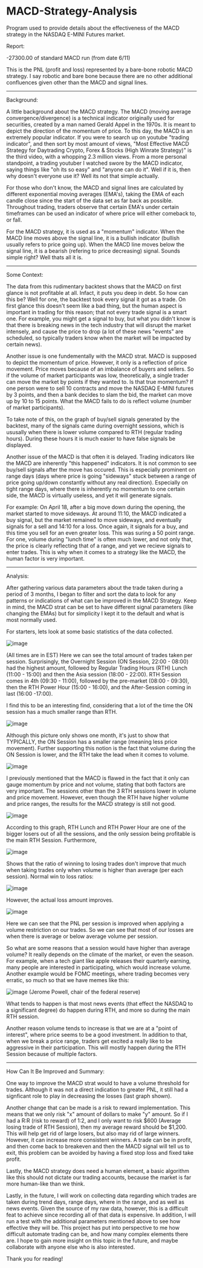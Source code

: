 # MACD-Strategy-Analysis
Program used to provide details about the effectiveness of the MACD strategy in the NASDAQ E-MINI Futures market.

Report: 

-27300.00 of standard MACD run (from date 6/11)

This is the PNL (profit and loss) represented by a bare-bone robotic MACD strategy. I say robotic and bare bone 
because there are no other additional confluences given other than the MACD and signal lines. 

-------------------------------------------------------------------------------------------------------------------------------------------------------------------------------------------------------------------------

Background:

A little background about the MACD strategy. The MACD (moving average convergence/divergence) is a technical indicator originally used for 
securities, created by a man named Gerald Appel in the 1970s. It is meant to depict the direction of the momentum of price.
To this day, the MACD is an extremely popular indicator. If you were to search up on youtube "trading indicator", and then sort by most amount of views, 
"Most Effective MACD Strategy for Daytrading Crypto, Forex & Stocks (High Winrate Strategy)" is the third video, with a whopping 2.3 million views. 
From a more personal standpoint, a trading youtuber I watched swore by the MACD indicator, saying things like "oh its so easy" and "anyone can do it". 
Well if it is, then why doesn't everyone use it? Well its not that simple actually.

For those who don't know, the MACD and signal lines are calculated by different exponential moving averages (EMA's),
taking the EMA of each candle close since the start of the data set as far back as possible. Throughout trading, traders observe 
that certain EMA's under certain timeframes can be used an indicator of where price will either comeback to, or fall. 

For the MACD strategy, it is used as a "momentum" indicator. When the MACD line moves above the signal line, it is a bullish indicator 
(bullish usually refers to price going up). When the MACD line moves below the signal line, it is a bearish (refering to price decreasing) signal. 
Sounds simple right? Well thats all it is. 

-------------------------------------------------------------------------------------------------------------------------------------------------------------------------------------------------------------------------

Some Context:

The data from this rudimentary backtest shows that the MACD on first glance is not profitable at all. Infact, it puts you deep in debt. So how can this be?
Well for one, the backtest took every signal it got as a trade. On first glance this doesn't seem like a bad thing, but the human aspect is important in 
trading for this reason; that not every trade signal is a smart one. For example, you might get a signal to buy, but what you didn't know is that there is 
breaking news in the tech industry that will disrupt the market intensely, and cause the price to drop (a lot of these news "events" are scheduled, so typically 
traders know when the market will be impacted by certain news). 

Another issue is one fundementally with the MACD strat. MACD is supposed to depict the momentum of price. However, it only is a reflection of price movement. 
Price moves because of an imbalance of buyers and sellers. So if the volume of market participants was low, theoretically, a single trader can move the market by 
points if they wanted to. Is that true momentum? If one person were to sell 10 contracts and move the NASDAQ E-MINI futures by 3 points, and then a bank decides 
to slam the bid, the market can move up by 10 to 15 points. What the MACD fails to do is reflect volume (number of market participants).

To take note of this, on the graph of buy/sell signals generated by the backtest, many of the signals came during overnight sessions, which is ususally when there is lower 
volume compared to RTH (regular trading hours). During these hours it is much easier to have false signals be displayed. 

Another issue of the MACD is that often it is delayed. Trading indicators like the MACD are inherently "this happened" indicators. It is not common to see buy/sell 
signals after the move has occured. This is especially prominent on range days (days where price is going "sideways" stuck between a range of price going up/down constantly
without any real direction). Especially on tight range days, where there is inherently no momentum to one certain side, the MACD is virtually useless, and yet it 
will generate signals.

For example: 
On April 18, after a big move down during the opening, the market started to move sideways. At around 11:10, the MACD indicated a buy signal, but the market remained 
to move sideways, and eventually signals for a sell and 14:10 for a loss. Once again, it signals for a buy, and this time you sell for an even greater loss. This was suring a 
50 point range. For one, volume during "lunch time" is often much lower, and not only that, the price is clearly reflecting that of a range, and yet we recieve signals to enter
trades. This is why when it comes to a strategy like the MACD, the human factor is very important.

-------------------------------------------------------------------------------------------------------------------------------------------------------------------------------------------------------------------------

Analysis: 

After gathering various data parameters about the trade taken during a period of 3 months, I began to filter and sort the data to look for any patterns or indications of what can be 
improved in the MACD Strategy. Keep in mind, the MACD strat can be set to have different signal parameters (like changing the EMAs) but for simplicity I kept it to the default and what is 
most normally used. 

For starters, lets look at some basic statistics of the data collected. 

![image](https://github.com/Saatvik1/MACD-Strategy-Analysis/assets/103705402/1141341e-6688-440c-859f-4696c767672e)

(All times are in EST)
Here we can see the total amount of trades taken per session. Surprisingly, the Overnight Session (ON Session, 22:00 - 08:00) had the highest amount, followed by Regular Trading Hours (RTH) Lunch (11:00 - 15:00) 
and then the Asia session (18:00 - 22:00). RTH Session comes in 4th (09:30 - 11:00), followed by the pre-market (08:00 - 09:30), then the RTH Power Hour (15:00 - 16:00), 
and the After-Session coming in last (16:00 -17:00).

I find this to be an interesting find, considering that a lot of the time the ON session has a much smaller range than RTH. 

![image](https://github.com/Saatvik1/MACD-Strategy-Analysis/assets/103705402/b6387d03-cbde-4e2c-87dd-7e3a3161b5ca)

Although this picture only shows one month, it's just to show that TYPICALLY, the ON Session has a smaller range (meaning less price movement). Further supporting this notion is the fact that volume during the 
ON Session is lower, and the RTH take the lead when it comes to volume. 

![image](https://github.com/Saatvik1/MACD-Strategy-Analysis/assets/103705402/8adf0088-e72c-4a4f-a8e1-82ebcc3e7343)

I previously mentioned that the MACD is flawed in the fact that it only can gauge momentum by price and not volume, stating that both factors are very important. The sessions other than the 3 RTH sessions 
lower in volume and price movement. However, even though the RTH have higher volume and price ranges, the results for the MACD strategy is still not good. 

![image](https://github.com/Saatvik1/MACD-Strategy-Analysis/assets/103705402/01936ce2-ddd1-4b49-b2ec-d000d8fe14a2)

According to this graph, RTH Lunch and RTH Power Hour are one of the bigger losers out of all the sessions, and the only session being profitable is the main RTH Session. Furthermore, 

![image](https://github.com/Saatvik1/MACD-Strategy-Analysis/assets/103705402/cef1c5fd-4da3-458d-889e-174691276680)

Shows that the ratio of winning to losing trades don't improve that much when taking trades only when volume is higher than average (per each session). 
Normal win to loss ratios: 

![image](https://github.com/Saatvik1/MACD-Strategy-Analysis/assets/103705402/ec0a5572-e4fb-4725-a30f-ea253511a45b)

However, the actual loss amount improves. 

![image](https://github.com/Saatvik1/MACD-Strategy-Analysis/assets/103705402/52b55b0c-7848-4b16-b5b9-37ca43280326)

Here we can see that the PNL per session is improved when applying a volume restriction on our trades. So we can see that most of our losses are when there is average or below average volume per session. 

So what are some reasons that a session would have higher than average volume? 
It really depends on the climate of the market, or even the season. For example, when a tech giant like apple releases their quarterly earning, many people are interested in participating, which would increase
volume. Another example would be FOMC meetings, where trading becomes very erratic, so much so that we have memes like this: 

![image](https://github.com/Saatvik1/MACD-Strategy-Analysis/assets/103705402/f6c65ea0-9c45-4146-835f-1ef66c5f1f52)
(Jerome Powell, chair of the federal reserve)

What tends to happen is that most news events (that effect the NASDAQ to a significant degree) do happen during RTH, and more so during the main RTH session. 

Another reason volume tends to increase is that we are at a "point of interest", where price seems to be a good investment. In addition to that, when we break a price range, traders get excited a really 
like to be aggressive in their participation. This will mostly happen during the RTH Session because of multiple factors. 

-------------------------------------------------------------------------------------------------------------------------------------------------------------------------------------------------------------------------

How Can It Be Improved and Summary:

One way to improve the MACD strat would to have a volume threshold for trades. Although it was not a direct indication to greater PNL, it still had a signficant role to play in decreasing 
the losses (last graph shown).

Another change that can be made is a risk to reward implementation. This means that we only risk "x" amount of dollars to make "y" amount. So if I had a R:R (risk to reward) of 1:2, and I only 
want to risk $600 (Average losing trade of RTH Session), then my average reward should be $1,200. This will help get rid of large losers, but also may rid of large winners. However, it can increase more
consistent winners. A trade can be in profit, and then come back to breakeven and then the MACD signal will tell us to exit, this problem can be avoided by having a fixed stop loss and fixed take profit. 

Lastly, the MACD strategy does need a human element, a basic algorithm like this should not dictate our trading accounts, because the market is far more human-like than we think. 

Lastly, in the future, I will work on collecting data regarding which trades are taken during trend days, range days, where in the range, and as well as news events. Given the source of my raw data, however, this 
is a difficult feat to achieve since recording all of that data is expensive. In addition, I will run a test with the additional parameters mentioned above to see how effective they will be. 
This project has put into perspective to me how difficult automate trading can be, and how many complex elements there are. I hope to gain more insight on this topic in the future, and maybe collaborate with anyone
else who is also interested. 

Thank you for reading!

